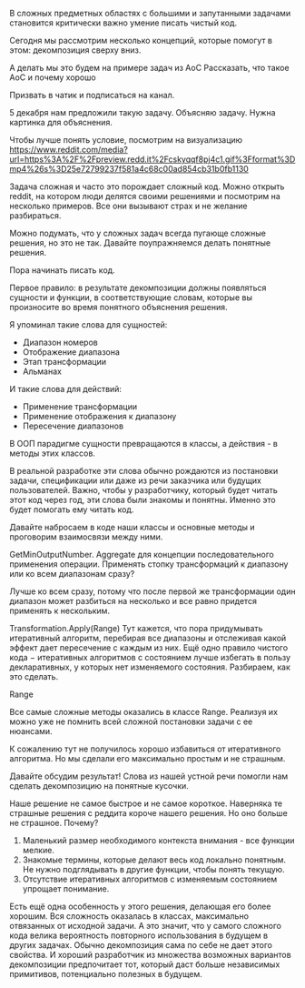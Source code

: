 ﻿В сложных предметных областях с большими и запутанными задачами 
становится критически важно умение писать чистый код. 

Сегодня мы рассмотрим несколько концепций, которые помогут в этом:
декомпозиция сверху вниз.

А делать мы это будем на примере задач из AoC
Рассказать, что такое AoC и почему хорошо

Призвать в чатик и подписаться на канал.

5 декабря нам предложили такую задачу. Объясняю задачу.
Нужна картинка для объяснения.

Чтобы лучше понять условие, посмотрим на визуализацию
https://www.reddit.com/media?url=https%3A%2F%2Fpreview.redd.it%2Fcskyqqf8pj4c1.gif%3Fformat%3Dmp4%26s%3D25e72799237f581a4c68c00ad854cb31b0fb1130

Задача сложная и часто это порождает сложный код.
Можно открыть reddit, на котором люди делятся своими решениями
и посмотрим на несколько примеров. 
Все они вызывают страх и не желание разбираться.

Можно подумать, что у сложных задач всегда пугающе сложные решения, но это не так.
Давайте поупражняемся делать понятные решения.

Пора начинать писать код.

Первое правило: в результате декомпозиции должны появляться сущности 
и функции, в соответствующие словам, которые вы произносите во время 
понятного объяснения решения.

Я упоминал такие слова для сущностей:
* Диапазон номеров
* Отображение диапазона
* Этап трансформации
* Альманах

И такие слова для действий: 
* Применение трансформации
* Применение отображения к диапазону
* Пересечение диапазонов


В ООП парадигме сущности превращаются в классы, а действия - в методы этих классов.

В реальной разработке эти слова обычно рождаются из постановки задачи,
спецификации или даже из речи заказчика или будущих пользователей.
Важно, чтобы у разработчику, который будет читать этот код через год,
эти слова были знакомы и понятны. Именно это будет помогать ему читать код.

Давайте набросаем в коде наши классы и основные методы и проговорим взаимосвязи между ними.

GetMinOutputNumber. 
Aggregate для концепции последовательного применения операции.
Применять стопку трансформаций к диапазону или ко всем диапазонам сразу?

Лучше ко всем сразу, потому что после первой же трансформации один диапазон 
может разбиться на несколько и все равно придется применять к нескольким.

Transformation.Apply(Range)
Тут кажется, что пора придумывать итеративный алгоритм, 
перебирая все диапазоны и отслеживая какой эффект дает пересечение с каждым из них.
Ещё одно правило чистого кода − итеративных алгоритмов с состоянием лучше избегать 
в пользу декларативных, у которых нет изменяемого состояния.
Разбираем, как это сделать.


Range

Все самые сложные методы оказались в классе Range.
Реализуя их можно уже не помнить всей сложной постановки задачи с ее нюансами.

К сожалению тут не получилось хорошо избавиться от итеративного алгоритма.
Но мы сделали его максимально простым и не страшным.

Давайте обсудим результат!
Слова из нашей устной речи помогли нам сделать декомпозицию на понятные кусочки.

Наше решение не самое быстрое и не самое короткое. 
Наверняка те страшные решения с реддита короче нашего решения.
Но оно больше не страшное. Почему?

1. Маленький размер необходимого контекста внимания - все функции мелкие.
2. Знакомые термины, которые делают весь код локально понятным. 
Не нужно подглядывать в другие функции, чтобы понять текущую.
3. Отсутствие итеративных алгоритмов с изменяемым состоянием упрощает понимание.

Есть ещё одна особенность у этого решения, делающая его более хорошим.
Вся сложность оказалась в классах, максимально отвязанных от исходной задачи. 
А это значит, что у самого сложного кода велика вероятность повторного использования 
в будущем в других задачах.
Обычно декомпозиция сама по себе не дает этого свойства. 
И хороший разработчик из множества возможных вариантов декомпозиции 
предпочитает тот, который даст больше независимых примитивов,
потенциально полезных в будущем.

 









